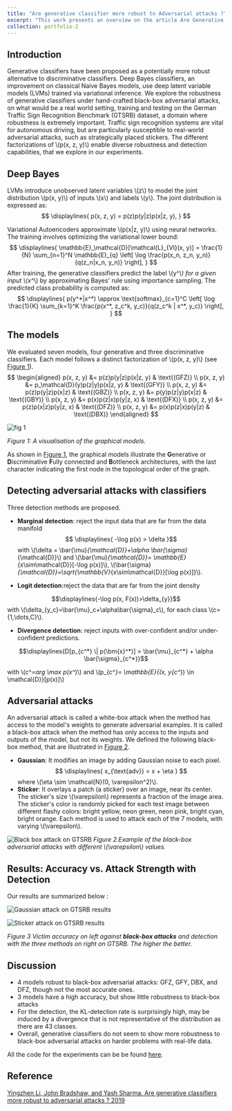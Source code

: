 ```yaml
---
title: "Are generative classifier more robust to Adversarial attacks ?"
excerpt: "This work presents an overview on the article Are Generative Classifiers More Robust to Adversarial Attacks ? (the link in the portfolio page). We implemented the authors experiment on MNIST, and applied the methods on the German Traffic Sign Recognition Benchmark dataset, under black-box adversarial attacks, and were unable to conclude on whether generative classifiers were more robust to adversarial attacks than discriminative classifiers. <br/><img src='/images/adversarial_image.jpg'>"
collection: portfolio-2
---
```


## Introduction

Generative classifiers have been proposed as a potentially more robust alternative to discriminative classifiers. Deep Bayes classifiers, an improvement on classical Naive Bayes models, use deep latent variable models (LVMs) trained via variational inference. We explore the robustness of generative classifiers under hand-crafted black-box adversarial attacks, on what would be a real world setting, training and testing on the German Traffic Sign Recognition Benchmark (GTSRB) dataset, a domain where robustness is extremely important. Traffic sign recognition systems are vital for autonomous driving, but are particularly susceptible to real-world adversarial attacks, such as strategically placed stickers. The different factorizations of \\(p(x, z, y)\\) enable diverse robustness and detection capabilities, that we explore in our experiments.

## Deep Bayes

LVMs introduce unobserved latent variables \\(z\\) to model the joint distribution \\(p(x, y)\\) of inputs \\(x\\) and labels \\(y\\). The joint distribution is expressed as:
$$
\displaylines{
p(x, z, y) = p(z)p(y|z)p(x|z, y),
}
$$

Variational Autoencoders approximate \\(p(x|z, y)\\) using neural networks. The training involves optimizing the variational lower bound:
$$
\displaylines{
\mathbb{E}_\mathcal{D}[\mathcal{L}_{VI}(x, y)] = \frac{1}{N} \sum_{n=1}^N \mathbb{E}_{q} \left[ \log \frac{p(x_n, z_n, y_n)}{q(z_n|x_n, y_n)} \right],
}
$$
After training, the generative classifiers predict the label \\(y^*\\) for a given input \\(x^*\\) by approximating Bayes' rule using importance sampling. The predicted class probability is computed as:
$$
\displaylines{
p(y^*|x^*) \approx \text{softmax}_{c=1}^C \left[ \log \frac{1}{K} \sum_{k=1}^K \frac{p(x^*, z_c^k, y_c)}{q(z_c^k | x^*, y_c)} \right],
}
$$

## The models

We evaluated seven models, four generative and three discriminative classifiers. Each model follows a distinct factorization of \\(p(x, z, y)\\) (see [Figure 1](#Figure1)).
$$
\begin{aligned}
p(x, z, y) &= p(z)p(y|z)p(x|z, y) & \text{(GFZ)} \\
p(x, z, y) &= p_\mathcal{D}(y)p(z|y)p(x|z, y) & \text{(GFY)} \\
p(x, z, y) &= p(z)p(y|z)p(x|z) & \text{(GBZ)} \\
p(x, z, y) &= p(y)p(z|y)p(x|z) & \text{(GBY)} \\
p(x, z, y) &= p(x)p(z|x)p(y|z, x) & \text{(DFX)} \\
p(x, z, y) &= p(z)p(x|z)p(y|z, x) & \text{(DFZ)} \\
p(x, z, y) &= p(x)p(z|x)p(y|z) & \text{(DBX)}
\end{aligned}
$$

<a name="Figure1"></a>

![fig 1](https://francklaborde.github.io/portfolio/portfolio-2/fig/graphical_model_color.png)

*Figure 1: A visualisation of the graphical models.*

As shown in [Figure 1](#Figure1), the graphical models illustrate the **G**enerative or **D**iscriminative **F**ully connected and **B**ottleneck architectures, with the last character indicating the first node in the topological order of the graph.

## Detecting adversarial attacks with classifiers

Three detection methods are proposed.

-  **Marginal detection**: reject the input data that are far from the data manifold
$$
\displaylines{
    -\log p(x) > \delta
}$$
with \\(\delta = \bar{\mu}_{\mathcal{D}}+\alpha \bar{\sigma}_{\mathcal{D}}\\) and \\(\bar{\mu}_{\mathcal{D}}= \mathbb{E}_{x\sim\mathcal{D}}[-\log p(x)]\\), \\(\bar{\sigma}_{\mathcal{D}}=\sqrt{\mathbb{V}_{x\sim\mathcal{D}}[\log p(x)]}\\).

-  **Logit detection**:reject the data that are far from the joint density 

$$\displaylines{-\log p(x, F(x))>\delta_{y}}$$
with \\(\delta_{y_c}=\bar{\mu}_c+\alpha\bar{\sigma}_c\\), for each class \\(c=\{1,\dots,C\}\\).

-  **Divergence detection**: reject inputs with over-confident and/or under-confident predictions. 

$$\displaylines{D[p_{c^*} \| p(\bm{x}^*)] > \bar{\mu}_{c^*} + \alpha \bar{\sigma}_{c^*}}$$

with \\(c^*=arg \max p(x^*)\\) and \\(p_{c^*}= \mathbb{E}_{(x, y_{c^*}) \in \mathcal{D}}[p(x)]\\)

## Adversarial attacks

An adversarial attack is called a white-box attack when the method has access to the model's weights to generate adversarial examples. It is called a black-box attack when the method has only access to the inputs and outputs of the model, but not its weights. We defined the following black-box method, that are illustrated in [Figure 2](#Figure2).
- **Gaussian**: It modifies an image by adding Gaussian noise to each pixel.
$$
\displaylines{
    x_{\text{adv}} = x + \eta 
}
$$
where \\(\eta \sim \mathcal{N}(0, \varepsilon^2)\\).
- **Sticker**: It overlays a patch (a sticker) over an image, near its center. The sticker's size \\(\varepsilon\\) represents a fraction of the image area. The sticker's color is randomly picked for each test image between different flashy colors: bright yellow, neon green, neon pink, bright cyan, bright orange.
Each method is used to attack each of the 7 models, with varying \\(\varepsilon\\).

<a name="Figure2"></a>
![Black box attack on GTSRB](https://francklaborde.github.io/portfolio/portfolio-2/fig/attacks_bbox_gtsrb_E.png)
*Figure 2.Example of the black-box adversarial attacks with different \\(\varepsilon\\) values.*

## Results: Accuracy vs. Attack Strength with Detection

Our results are summarized below :


![Gaussian attack on GTSRB results](https://francklaborde.github.io/portfolio/portfolio-2/fig/Gaussian_gtsrb_combined.png)

![Sticker attack on GTSRB results](https://francklaborde.github.io/portfolio/portfolio-2/fig/Sticker_gtsrb_combined.png)

*Figure 3 Victim accuracy on left against **black-box attacks** and detection with the three methods on right on GTSRB. The higher the better.*

## Discussion

- 4 models robust to black-box adversarial attacks: GFZ, GFY, DBX, and DFZ, though not the most accurate ones.
- 3 models have a high accuracy, but show little robustness to black-box attacks
- For the detection, the KL-detection rate is surprisingly high, may be induced by a divergence that is not representative of the distribution as there are 43 classes. 
- Overall, generative classifiers do not seem to show more robustness to black-box adversarial attacks on harder problems with real-life data.

All the code for the experiments can be be found [here](https://github.com/francklaborde/DeepBayesTorch).

## Reference

[Yingzhen Li, John Bradshaw, and Yash Sharma.
Are generative classifiers more robust to adversarial attacks ? 2019](https://arxiv.org/pdf/1802.06552)
